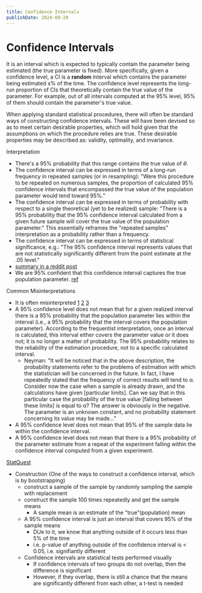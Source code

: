 ```yaml
---
title: Confidence Intervals
publishDate: 2024-09-20
---
```


# Confidence Intervals

It is an interval which is expected to typically contain the parameter being estimated (the true parameter is fixed). More specifically, given a confidence level, a CI is a **random** interval which contains the parameter being estimated x% of the time. The confidence level represents the long-run proportion of CIs that theoretically contain the true value of the parameter. For example, out of all intervals computed at the 95% level, 95% of them should contain the parameter's true value.

When applying standard statistical procedures, there will often be standard ways of constructing confidence intervals. These will have been devised so as to meet certain desirable properties, which will hold given that the assumptions on which the procedure relies are true. These desirable properties may be described as: validity, optimality, and invariance.

Interpretation

- There's a 95% probability that this range contains the true value of $\theta$.
- The confidence interval can be expressed in terms of a long-run frequency in repeated samples (or in resampling): "Were this procedure to be repeated on numerous samples, the proportion of calculated 95% confidence intervals that encompassed the true value of the population parameter would tend toward 95%."
- The confidence interval can be expressed in terms of probability with respect to a single theoretical (yet to be realized) sample: "There is a 95% probability that the 95% confidence interval calculated from a given future sample will cover the true value of the population parameter." This essentially reframes the "repeated samples" interpretation as a probability rather than a frequency.
- The confidence interval can be expressed in terms of statistical significance, e.g.: "The 95% confidence interval represents values that are not statistically significantly different from the point estimate at the .05 level."
- [summary in a reddit post](https://www.reddit.com/r/statisticsmemes/comments/ssl5dq/comment/hxorqvb/?utm_source=share&utm_medium=web3x&utm_name=web3xcss&utm_term=1&utm_content=share_button)
- We are 95% confident that this confidence interval captures the true population parameter. [ref](https://evalf21.classes.andrewheiss.com/resource/bayes/#confidence-intervals-vs-credible-intervals)

Common Misinterpretations

- It is often misinterpreted [1](https://doi.org/10.1007%2Fs10654-016-0149-3) [2](https://doi.org/10.3758/s13423-015-0947-8) [3](https://doi.org/10.3758/s13423-013-0572-3)
- A 95% confidence level does not mean that for a given realized interval there is a 95% probability that the population parameter lies within the interval (i.e., a 95% probability that the interval covers the population parameter). According to the frequentist interpretation, once an interval is calculated, this interval either covers the parameter value or it does not; it is no longer a matter of probability. The 95% probability relates to the reliability of the estimation procedure, not to a specific calculated interval.
  - Neyman: "It will be noticed that in the above description, the probability statements refer to the problems of estimation with which the statistician will be concerned in the future. In fact, I have repeatedly stated that the frequency of correct results will tend to α. Consider now the case when a sample is already drawn, and the calculations have given [particular limits]. Can we say that in this particular case the probability of the true value [falling between these limits] is equal to α? The answer is obviously in the negative. The parameter is an unknown constant, and no probability statement concerning its value may be made..."
- A 95% confidence level does not mean that 95% of the sample data lie within the confidence interval.
- A 95% confidence level does not mean that there is a 95% probability of the parameter estimate from a repeat of the experiment falling within the confidence interval computed from a given experiment.

[StatQuest](https://www.youtube.com/watch?v=TqOeMYtOc1w)

- Construction (One of the ways to construct a confidence interval, which is by bootstrapping)
  - construct a sample of the sample by randomly sampling the sample with replacement
  - construct the sample 100 times repeatedly and get the sample means
    - A sample mean is an estimate of the "true"(population) mean
  - A 95% confidence interval is just an interval that covers 95% of the sample means
    - DUe to it, we know that anything outside of it occurs less than 5% of the time
    - i.e. p-value of anything outside of the confidence interval is < 0.05, i.e. signifiantly different
  - Confidence intervals are statistical tests performed visually
    - If confidence intervals of two groups do not overlap, then the difference is significant
    - However, if they overlap, there is still a chance that the means are significantly different from each other, a t-test is needed
